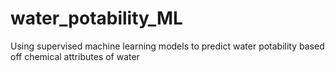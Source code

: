# water_potability_ML
Using supervised machine learning models to predict water potability based off chemical attributes of water
